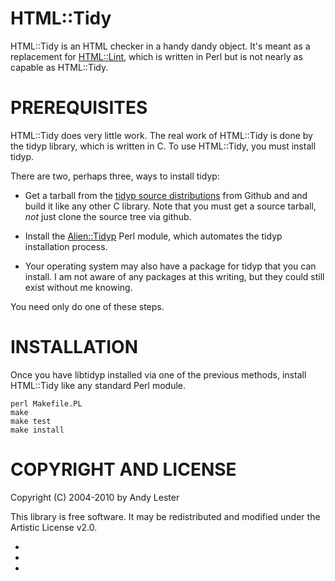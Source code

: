 HTML::Tidy
==========
HTML::Tidy is an HTML checker in a handy dandy object.  It's meant as
a replacement for [HTML::Lint][1], which is written in Perl but is not
nearly as capable as HTML::Tidy.


PREREQUISITES
=============
HTML::Tidy does very little work.  The real work of HTML::Tidy is
done by the tidyp library, which is written in C.  To use HTML::Tidy,
you must install tidyp.

There are two, perhaps three, ways to install tidyp:

* Get a tarball from the [tidyp source distributions][2] from Github
and and build it like any other C library.  Note that you must get
a source tarball, *not* just clone the source tree via github.

* Install the [Alien::Tidyp][3] Perl module, which automates the
tidyp installation process.

* Your operating system may also have a package for tidyp that you
can install.  I am not aware of any packages at this writing, but
they could still exist without me knowing.

You need only do one of these steps.


INSTALLATION
============
Once you have libtidyp installed via one of the previous methods,
install HTML::Tidy like any standard Perl module.

    perl Makefile.PL
    make
    make test
    make install


COPYRIGHT AND LICENSE
=====================
Copyright (C) 2004-2010 by Andy Lester

This library is free software.  It may be redistributed and modified
under the Artistic License v2.0.

* [1]: http://search.cpan.org/dist/HTML-Lint/       "HTML::Lint"
* [2]: http://github.com/petdance/tidyp/downloads   "tidyp source distributions"
* [3]: http://search.cpan.org/dist/Alien-Tidyp/     "Alien::Tidyp"

